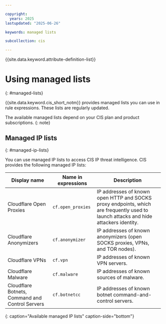 ```yaml
---

copyright:
  years: 2025
lastupdated: "2025-06-26"

keywords: managed lists

subcollection: cis

---
```


{{site.data.keyword.attribute-definition-list}}

# Using managed lists
{: #managed-lists}

{{site.data.keyword.cis_short_notm}} provides managed lists you can use in rule expressions. These lists are regularly updated.

The available managed lists depend on your CIS plan and product subscriptions. 
{: note}

## Managed IP lists
{: #managed-ip-lists}

You can use managed IP lists to access CIS IP threat intelligence. CIS provides the following managed IP lists:

| Display name | Name in expressions | Description |
| ------------ | ------------------- | ----------- |
| Cloudflare Open Proxies | `cf.open_proxies` | IP addresses of known open HTTP and SOCKS proxy endpoints, which are frequently used to launch attacks and hide attackers identity.|
| Cloudflare Anonymizers | `cf.anonymizer` | IP addresses of known anonymizers (open SOCKS proxies, VPNs, and TOR nodes). |
| Cloudflare VPNs | `cf.vpn` | IP addresses of known VPN servers. |
| Cloudflare Malware | `cf.malware` | IP addresses of known sources of malware. |
| Cloudflare Botnets, Command and Control Servers | `cf.botnetcc` | IP addresses of known botnet command-and-control servers. |
{: caption="Available managed IP lists" caption-side="bottom"}
